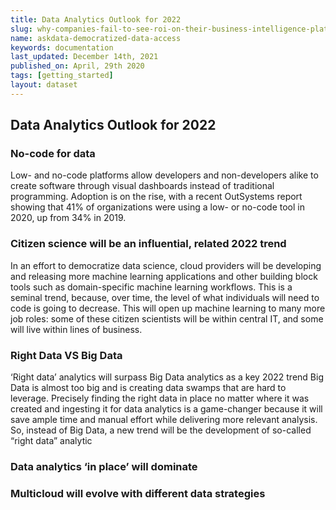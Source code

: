 ```yaml
---
title: Data Analytics Outlook for 2022
slug: why-companies-fail-to-see-roi-on-their-business-intelligence-platform
name: askdata-democratized-data-access
keywords: documentation
last_updated: December 14th, 2021
published_on: April, 29th 2020
tags: [getting_started]
layout: dataset
---
```


## Data Analytics Outlook for 2022

### No-code for data

Low- and no-code platforms allow developers and non-developers alike to create software through visual dashboards instead of traditional programming. Adoption is on the rise, with a recent OutSystems report showing that 41% of organizations were using a low- or no-code tool in 2020, up from 34% in 2019.


### Citizen science will be an influential, related 2022 trend

In an effort to democratize data science, cloud providers will be developing and releasing more machine learning applications and other building block tools such as domain-specific machine learning workflows. This is a seminal trend, because, over time, the level of what individuals will need to code is going to decrease. This will open up machine learning to many more job roles: some of these citizen scientists will be within central IT, and some will live within lines of business.

### Right Data VS Big Data

‘Right data’ analytics will surpass Big Data analytics as a key 2022 trend
Big Data is almost too big and is creating data swamps that are hard to leverage. Precisely finding the right data in place no matter where it was created and ingesting it for data analytics is a game-changer because it will save ample time and manual effort while delivering more relevant analysis. So, instead of Big Data, a new trend will be the development of so-called “right data” analytic


### Data analytics ‘in place’ will dominate


### Multicloud will evolve with different data strategies



